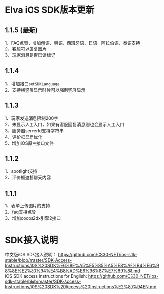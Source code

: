 # Elva iOS SDK版本更新
## 1.1.5 (最新)
1、FAQ点赞，增加俄语、韩语、西班牙语、日语、阿拉伯语、泰语支持<br />
2、客服可以回复图片<br />
3、玩家消息是否已读标记
## 1.1.4
1、增加接口`setSDKLanguage`<br />
2、支持横竖屏显示时候可以强制竖屏显示
## 1.1.3
1、玩家发送消息限制200字<br />
2、未显示人工入口，如果有客服回复消息则也会显示人工入口<br />
3、服务器serverId支持字符串<br />
4、评价框显示优化<br />
5、增加iOS原生接口文件
## 1.1.2
1、spotlight支持<br />
2、评价框遮挡聊天内容
## 1.1.1
1、表单上传图片的支持<br />
2、faq支持点赞<br />
3、增加cocos2dx引擎2接口

# SDK接入说明
中文版iOS SDK接入说明： https://github.com/CS30-NET/ios-sdk-stable/blob/master/SDK-Access-Instructions/iOS%20SDK%E6%8E%A5%E5%85%A5%E8%AF%B4%E6%98%8E%E2%80%94%E4%B8%AD%E6%96%87%E7%89%88.md <br />
iOS SDK access instructions for English: https://github.com/CS30-NET/ios-sdk-stable/blob/master/SDK-Access-Instructions/iOS%20SDK%20Access%20Instructions%E2%80%94EN.md
